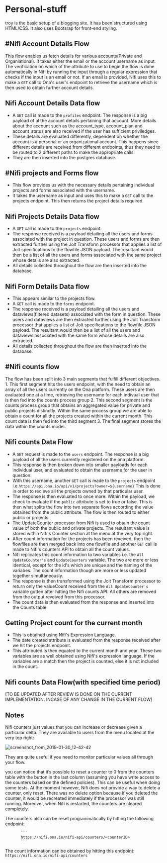 # Personal-stuff

  
troy is the basic setup of a blogging site. It has been structured using HTML/CSS.  It also uses Bootsrap for front-end styling.

#Nifi Account Details Flow
------------------------------------------------------------------------
This flow enables us fetch details for various accounts(Private and Organiational).
It takes either the email or the account username as input. The verification on which of the attribute to use to begin the flow is done automatically in Nifi by running the input through a regular expression that checks if the input is an email or not.
If an email is provided, Nifi uses this to make a `GET` call to Ona's user's endpoint to retrieve the username which is then used to obtain further account details.

**Nifi Account Details Data flow**
------------------------------------------------------------------------
- A `GET` call is made to the `profiles` endpoint. The response is a big payload of al the account details pertaining that account. More details about the account such as the account_type, account_plan and account_status are also received if the user has sufficient priviledges.
- These details are evaluated differently, dependent on whether the account is a personal or an organizational account. This happens since different details are received from different endpoints, thus they need to be routed to 2 different paths to make the appropriate calls.
- They are then inserted into the postgres database.



#Nifi projects and Forms flow
------------------------------------------------------------------------
- This flow provides us with the necessary details pertaining individual projects and forms associated with the username.
- It takes the username as input and uses this to make a `GET` call to the projects endpoint. This then returns the project details required.


**Nifi Projects Details Data flow**
------------------------------------------------------------------------
- A `GET` call is made to the `projects` endpoint.
- The response received is a payload detailing all the users and forms associated with the project in question. These users and forms are then extracted further using the Jolt Transform processor that applies a list of Jolt specifications to the flowfile JSON payload. The resultant would then be a list of all the users and forms associated with the same project whose details are also extracted.
- All details collected throughout the flow are then inserted into the database.

**Nifi Form Details Data flow**
------------------------------------------------------------------------
- This appears similar to the projects flow.
- A `GET` call is made to the `forms` endpoint.
- The response received is a payload detailing all the users and dataviews(filtered datasets) associated with the form in question. These users and dataviews are then extracted further using the Jolt Transform processor that applies a list of Jolt specifications to the flowfile JSON payload. The resultant would then be a list of all the users and dataviews associated with the same form whose details are also extracted.
- All details collected throughout the flow are then inserted into the database.


#Nifi counts flow
------------------------------------------------------------------------

The flow has been split into 3 main segments that fulfill different objectives.
    1. This first segment hits the users endpoint, with the need to obtain an array of all the users currently on the Ona platform.
        These users are then evaluated one at a time, retrieving the username for each indivual user that is then fed into the counts process group
    2. This second segment is the counts process group that obtains an aggregated value for private and public projects distinctly. Within the same process group we are able to obtain a count for all the projects created within the current month. This count data is then fed into the third segment
    3. The final segment stores the data within the counts model.

**Nifi counts Data Flow**
------------------------------------------------------------------------

- A `GET` request is made to the `users` endpoint. The response is a big payload of all the users currently registered on the ona platform.
- This response is then broken down into smaller payloads for each individual user, and evaluated to obtain the username for the user in question.
- With this username, another `GET` call is made to the `projects` endpoint i.e.``` https://api.ona.io/api/v1/projects?owner=${username} ```
This is done in order to recieve all the projects owned by that particular user.
- The response is then evaluated to once more. Within the payload, we check to evaluate if the `public` attribute is set to true or false. This is then what splits the flow into two separate flows according the value obtained from the public attribute. The flow is then routed to either public or projects.
- The UpdateCounter processor from Nifi is used to obtain the count value of both the public and private projects. The resultant value is stored within Nifi's Counter section at the menu at the very top right.
- After count information for the projects has been reveived, then the flowfiles are then merged back into one flowfile and another `GET` call is made to Nifi's counters API to obtain all the count values.
- Nifi replicates this count information to two variables i.e. the `All UpdateCounter's` and `UpdateCounters` variable. The two are more or less identical, except for the id's which are unique and the naming of the variabes. The count information though are more or less updated together simultaneously.
- The response is then transformed using the Jolt Transform processor to return only the valueCount received from the `All UpdateCounter's` variable gotten after hitting the Nifi counts API. All others are removed from the output reveived from this processor.
- The count data is then evaluated from the response and inserted into the Counts table

**Getting Project count for the current month**
------------------------------------------------------------------------
- This is obtained using Nifi's Expression Language.
- The date created attribute is evaluated from the response received after we hit the projects endpoint.
- This attributed is then equated to the current month and year. These two variables are as well obtained using Nifi's expression language. If the variables are a match then the project is counted, else it is not included in the count.

**Nifi counts Data Flow(with specified time period)**
------------------------------------------------------------------------
[TO BE UPDATED AFTER REVIEW IS DONE ON THE CURRENT IMPLEMENTATION. INCASE OF ANY CHANGE IN THE CURRENT FLOW]

**Notes**
------------------------------------------------------------------------

Nifi counters just values that you can increase or decrease given a particular delta. They are available to users from the menu located at the very top right: 

![screenshot_from_2019-01-30_12-42-42](https://user-images.githubusercontent.com/11174326/51984181-c5ea8780-24ab-11e9-8a58-949c9b7a526e.png)


They are quite useful if you need to monitor particular values all through your flow. 

you can notice that it’s possible to reset a counter to 0 from the counters table with the button in the last column (assuming you have write access to the counters based on the defined policies). This can be useful when doing some tests. At the moment however, Nifi does not provide a way to delete a counter, only reset. There was no delete option because if you deleted the counter, it would be recreated immediately if the processor was still running. Moreover, when Nifi is restarted, the counters are cleared completely.

The counters also can be reset programmatically by hitting the following endpoint:
           
           ```
           https://nifi.ona.io/nifi-api/counters/<counterID>
           ```
           

The count information can be obtained by hitting this endpoint: 
            ```
            https://nifi.ona.io/nifi-api/counters
            ```
